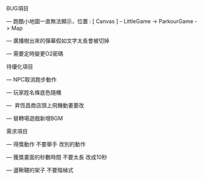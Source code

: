 BUG項目

— 跑酷小地圖一直無法顯示，位置 : [ Canvas ] – LittleGame -> ParkourGame -> Map

— 廣播樹出來的彈幕假如文字太長會被切掉

— 需要定時變更O2密碼

待優化項目

— NPC取消跑步動作

— 玩家姓名條底色隨機

—  昇恆昌商店頭上飛機動畫要改

— 替轉場遊戲新增BGM

需求項目

— 得獎動作 不要舉手 改別的動作 

— 獲獎畫面的秒數時間 不要太長 改成10秒

— 盪鞦韆的架子 不要階梯式